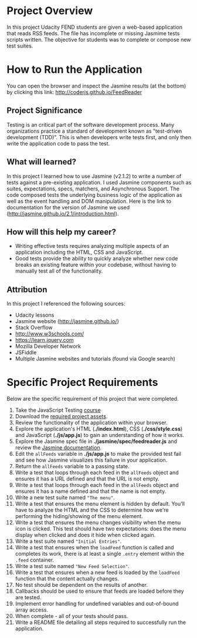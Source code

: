 # Project Overview

In this project Udacity FEND students are given a web-based application that reads RSS feeds. 
The file has incomplete or missing Jasmime tests scripts written. 
The objective for students was to complete or compose new test suites. 

# How to Run the Application
You can open the browser and inspect the Jasmine results (at the bottom) by clicking this link: http://coderjs.github.io/FeedReader

## Project Significance

Testing is an critical part of the software development process. 
Many organizations practice a standard of development known as "test-driven development (TDD)". 
This is when developers write tests first, and only then write the application code to pass the test.

## What will learned?

In this project I learned how to use Jasmine (v2.1.2) to write a number of tests against a pre-existing application. 
I used Jasmine components such as suites, expectations, specs, matchers, and Asynchronous Support.
The code composed tests the underlying business logic of the application as well as the event handling and DOM manipulation.
Here is the link to documentation for the version of Jasmine we used (http://jasmine.github.io/2.1/introduction.html).

## How will this help my career?

* Writing effective tests requires analyzing multiple aspects of an application including the HTML, CSS and JavaScript.
* Good tests provide the ability to quickly analyze whether new code breaks an existing feature within your codebase, without having to manually test all of the functionality.

## Attribution
In this project I referenced the following sources: 
* Udacity lessons
* Jasmine website (http://jasmine.github.io/)
* Stack Overflow
* http://www.w3schools.com/
* https://learn.jquery.com
* Mozilla Developer Network
* JSFiddle
* Multiple Jasmine websites and tutorials (found via Google search)

# Specific Project Requirements

Below are the specific requirement of this project that were completed. 

1. Take the JavaScript Testing [course](https://www.udacity.com/course/ud549)
2. Download the [required project assets](http://github.com/udacity/frontend-nanodegree-feedreader).
3. Review the functionality of the application within your browser.
4. Explore the application's HTML (**./index.html**), CSS (**./css/style.css**) and JavaScript (**./js/app.js**) to gain an understanding of how it works.
5. Explore the Jasmine spec file in **./jasmine/spec/feedreader.js** and review the [Jasmine documentation](http://jasmine.github.io).
6. Edit the `allFeeds` variable in **./js/app.js** to make the provided test fail and see how Jasmine visualizes this failure in your application.
7. Return the `allFeeds` variable to a passing state.
8. Write a test that loops through each feed in the `allFeeds` object and ensures it has a URL defined and that the URL is not empty.
9. Write a test that loops through each feed in the `allFeeds` object and ensures it has a name defined and that the name is not empty.
10. Write a new test suite named `"The menu"`.
11. Write a test that ensures the menu element is hidden by default. You'll have to analyze the HTML and the CSS to determine how we're performing the hiding/showing of the menu element.
12. Write a test that ensures the menu changes visibility when the menu icon is clicked. This test should have two expectations: does the menu display when clicked and does it hide when clicked again.
13. Write a test suite named `"Initial Entries"`.
14. Write a test that ensures when the `loadFeed` function is called and completes its work, there is at least a single `.entry` element within the `.feed` container.
15. Write a test suite named `"New Feed Selection"`.
16. Write a test that ensures when a new feed is loaded by the `loadFeed` function that the content actually changes.
17. No test should be dependent on the results of another.
18. Callbacks should be used to ensure that feeds are loaded before they are tested.
19. Implement error handling for undefined variables and out-of-bound array access.
20. When complete - all of your tests should pass. 
21. Write a README file detailing all steps required to successfully run the application. 